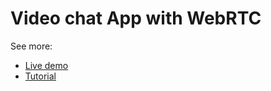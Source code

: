 <h1>Video chat App with WebRTC</h1>

See more:
* [Live demo](https://JorgePoblete.github.io/webrtc)
* [Tutorial](https://www.scaledrone.com/blog/posts/webrtc-tutorial-simple-video-chat)
